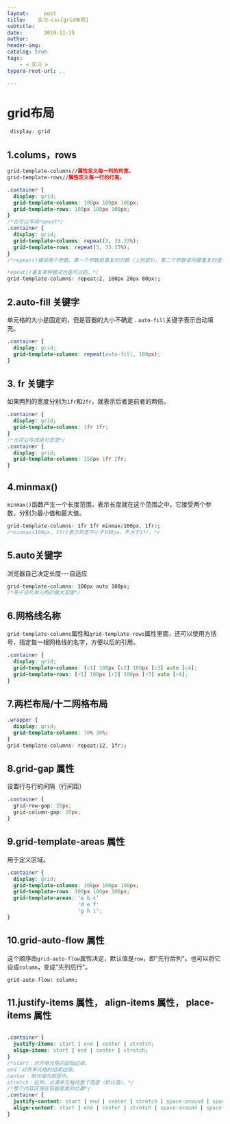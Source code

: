 ```yaml
---
layout:     post
title:    实习-css[grid布局]
subtitle:  
date:       2019-11-15
author:     
header-img: 
catalog: true
tags:
    - < 实习 >
typora-root-url: ..

---
```




# grid布局

```css
 display: grid 
```

## 1.colums，rows

```css
grid-template-columns//属性定义每一列的列宽，
grid-template-rows//属性定义每一行的行高。
```

```css
.container {
  display: grid;
  grid-template-columns: 100px 100px 100px;
  grid-template-rows: 100px 100px 100px;
}
/*也可以写成repeat*/
.container {
  display: grid;
  grid-template-columns: repeat(3, 33.33%);
  grid-template-rows: repeat(3, 33.33%);
}
/*repeat()接受两个参数，第一个参数是重复的次数（上例是3），第二个参数是所要重复的值。

repeat()重复某种模式也是可以的。*/
grid-template-columns: repeat(2, 100px 20px 80px);
```

## 2.auto-fill 关键字

 单元格的大小是固定的，但是容器的大小不确定 . `auto-fill`关键字表示自动填充。 

```css
.container {
  display: grid;
  grid-template-columns: repeat(auto-fill, 100px);
}
```

## 3. fr 关键字 

 如果两列的宽度分别为`1fr`和`2fr`，就表示后者是前者的两倍。 

```css
.container {
  display: grid;
  grid-template-columns: 1fr 1fr;
}
/*也可以写成绝对宽度*/
.container {
  display: grid;
  grid-template-columns: 150px 1fr 2fr;
}
```

## 4.minmax()

 `minmax()`函数产生一个长度范围，表示长度就在这个范围之中。它接受两个参数，分别为最小值和最大值。 

```css
grid-template-columns: 1fr 1fr minmax(100px, 1fr);
/*minmax(100px, 1fr)表示列宽不小于100px，不大于1fr。*/
```

## 5.auto关键字

浏览器自己决定长度---自适应

```css
grid-template-columns: 100px auto 100px;
/*等于该列单元格的最大宽度*/
```

## 6.网格线名称

 `grid-template-columns`属性和`grid-template-rows`属性里面，还可以使用方括号，指定每一根网格线的名字，方便以后的引用。 

```css
.container {
  display: grid;
  grid-template-columns: [c1] 100px [c2] 100px [c3] auto [c4];
  grid-template-rows: [r1] 100px [r2] 100px [r3] auto [r4];
}
```

## 7.两栏布局/十二网格布局

```css
.wrapper {
  display: grid;
  grid-template-columns: 70% 30%;
}
grid-template-columns: repeat(12, 1fr);
```

## 8.grid-gap 属性

 设置行与行的间隔（行间距） 

```css
.container {
  grid-row-gap: 20px;
  grid-column-gap: 20px;
}
```

## 9.grid-template-areas 属性

 用于定义区域。 

```css
.container {
  display: grid;
  grid-template-columns: 100px 100px 100px;
  grid-template-rows: 100px 100px 100px;
  grid-template-areas: 'a b c'
                       'd e f'
                       'g h i';
}
```

## 10.grid-auto-flow 属性

 这个顺序由`grid-auto-flow`属性决定，默认值是`row`，即"先行后列"。也可以将它设成`column`，变成"先列后行"。 

```
grid-auto-flow: column;
```

## 11.justify-items 属性， align-items 属性， place-items 属性

```CSS

.container {
  justify-items: start | end | center | stretch;
  align-items: start | end | center | stretch;
}
/*start：对齐单元格的起始边缘。
end：对齐单元格的结束边缘。
center：单元格内部居中。
stretch：拉伸，占满单元格的整个宽度（默认值）。*/
/*整个内容区域在容器里面的位置*/
.container {
  justify-content: start | end | center | stretch | space-around | space-between | space-evenly;
  align-content: start | end | center | stretch | space-around | space-between | space-evenly;  
}
```

